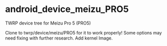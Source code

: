# android_device_meizu_PRO5
TWRP device tree for Meizu Pro 5 (PRO5)

Clone to twrp/device/meizu/PRO5 for it to work properly!
Some options may need fixing with further research.
Add kernel Image.
